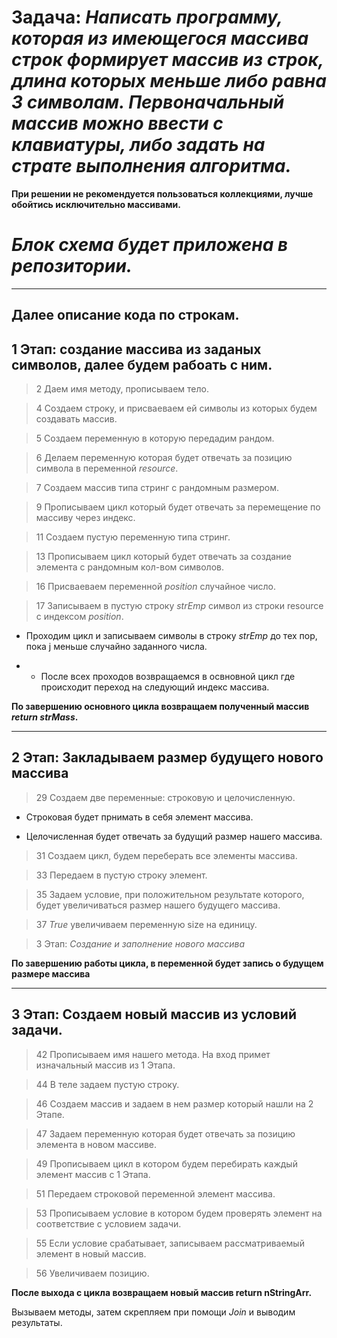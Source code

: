 # **Задача:** *Написать программу, которая из имеющегося массива строк формирует массив из строк, длина которых меньше либо равна 3 символам. Первоначальный массив можно ввести с клавиатуры, либо задать на страте выполнения алгоритма.*
**При решении не рекомендуется пользоваться коллекциями, лучше обойтись исключительно массивами.**

# *Блок схема будет приложена в репозитории.*
---

## Далее описание кода по строкам.

## **1 Этап: создание массива из заданых символов, далее будем рабоать с ним.**


>2 Даем имя методу, прописываем тело.

>4 Создаем строку, и присваеваем ей символы из которых будем создавать массив.

>5 Создаем переменную в которую передадим рандом.

>6 Делаем переменную которая будет отвечать за позицию символа в переменной *resource*.

>7 Создаем массив типа стринг с рандомным размером.

>9 Прописываем цикл который будет отвечать за перемещение по массиву через индекс.

>11 Создаем пустую переменную типа стринг.

>13 Прописываем цикл который будет отвечать за создание элемента с рандомным кол-вом символов.

>16 Присваеваем переменной *position* случайное число.

>17 Записываем в пустую строку *strEmp* символ из строки resource с индексом *position*.

- Проходим цикл и записываем символы в строку *strEmp* до тех пор, пока j меньше случайно заданного числа.

- - После всех проходов возвращаемся в освновной цикл где происходит переход на следующий индекс массива.

**По завершению основного цикла возвращаем полученный массив *return strMass*.**

---

## **2 Этап: Закладываем размер будущего нового массива**

>29 Создаем две переменные: строковую и целочисленную.

- Строковая будет прнимать в себя элемент массива.

- Целочисленная будет отвечать за будущий размер нашего массива.

>31 Создаем цикл, будем переберать все элементы массива.

>33 Передаем в пустую строку элемент.

>35 Задаем условие, при положительном результате которого, будет увеличиваться размер нашего будущего массива.

>37 *True* увеличиваем переменную size на единицу.

>3 Этап: *Создание и заполнение нового массива*

**По завершению работы цикла, в переменной будет запись о будущем размере массива**

---

## **3 Этап: Создаем новый массив из условий задачи.**

>42 Прописываем имя нашего метода. На вход примет изначальный массив из 1 Этапа.

>44 В теле задаем пустую строку.

>46 Создаем массив и задаем в нем размер который нашли на 2 Этапе.

>47 Задаем переменную которая будет отвечать за позицию элемента в новом массиве.

>49 Прописываем цикл в котором будем перебирать каждый элемент массив с 1 Этапа.

>51 Передаем строковой переменной элемент массива.

>53 Прописываем условие в котором будем проверять элемент на соответствие с условием задачи.

>55 Если условие срабатывает, записываем рассматриваемый элемент в новый массив.

>56 Увеличиваем позицию.

**После выхода с цикла возвращаем новый массив return nStringArr.**

Вызываем методы, затем скрепляем при помощи *Join* и выводим результаты.


